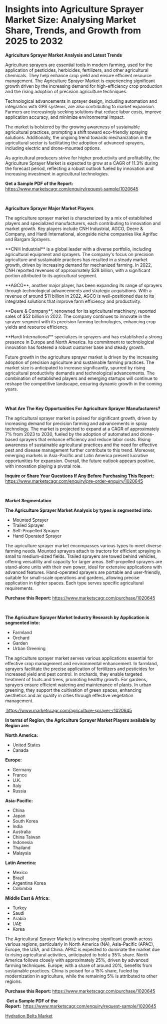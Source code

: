<p><h1>Insights into Agriculture Sprayer Market Size: Analysing Market Share, Trends, and Growth from 2025 to 2032</h1></p><p><strong>Agriculture Sprayer Market Analysis and Latest Trends</strong></p>
<p><p>Agriculture sprayers are essential tools in modern farming, used for the application of pesticides, herbicides, fertilizers, and other agricultural chemicals. They help enhance crop yield and ensure efficient resource management. The Agriculture Sprayer Market is experiencing significant growth driven by the increasing demand for high-efficiency crop production and the rising adoption of precision agriculture techniques. </p><p>Technological advancements in sprayer design, including automation and integration with GPS systems, are also contributing to market expansion. Farmers are increasingly seeking solutions that reduce labor costs, improve application accuracy, and minimize environmental impact. </p><p>The market is bolstered by the growing awareness of sustainable agricultural practices, prompting a shift toward eco-friendly spraying solutions. Additionally, the ongoing trend towards mechanization in the agricultural sector is facilitating the adoption of advanced sprayers, including electric and drone-mounted options. </p><p>As agricultural producers strive for higher productivity and profitability, the Agriculture Sprayer Market is expected to grow at a CAGR of 11.3% during the forecast period, reflecting a robust outlook fueled by innovation and increasing investment in agricultural technologies.</p></p>
<p><strong>Get a Sample PDF of the Report:&nbsp;</strong> <a href="https://www.marketscagr.com/enquiry/request-sample/1020645?utm_campaign=3195&utm_medium=2&utm_source=Github&utm_content=ia&utm_term=21032025&utm_id=agriculture-sprayer">https://www.marketscagr.com/enquiry/request-sample/1020645</a></p>
<p>&nbsp;</p>
<p><strong>Agriculture Sprayer Major Market Players</strong></p>
<p><p>The agriculture sprayer market is characterized by a mix of established players and specialized manufacturers, each contributing to innovation and market growth. Key players include CNH Industrial, AGCO, Deere & Company, and Hardi International, alongside niche companies like Agrifac and Bargam Sprayers.</p><p>**CNH Industrial** is a global leader with a diverse portfolio, including agricultural equipment and sprayers. The company's focus on precision agriculture and sustainable practices has resulted in a steady market growth, driven by increasing demand for mechanized farming. In 2022, CNH reported revenues of approximately $28 billion, with a significant portion attributed to its agricultural segment.</p><p>**AGCO**, another major player, has been expanding its range of sprayers through technological advancements and strategic acquisitions. With a revenue of around $11 billion in 2022, AGCO is well-positioned due to its integrated solutions that improve farm efficiency and productivity.</p><p>**Deere & Company**, renowned for its agricultural machinery, reported sales of $52 billion in 2022. The company continues to innovate in the sprayer segment with its precision farming technologies, enhancing crop yields and resource efficiency.</p><p>**Hardi International** specializes in sprayers and has established a strong presence in Europe and North America. Its commitment to technological innovation has fostered a robust customer base and steady growth.</p><p>Future growth in the agriculture sprayer market is driven by the increasing adoption of precision agriculture and sustainable farming practices. The market size is anticipated to increase significantly, spurred by rising agricultural productivity demands and technological advancements. The combination of established players and emerging startups will continue to reshape the competitive landscape, ensuring dynamic growth in the coming years.</p></p>
<p>&nbsp;</p>
<p><strong>What Are The Key Opportunities For Agriculture Sprayer Manufacturers?</strong></p>
<p><p>The agricultural sprayer market is poised for significant growth, driven by increasing demand for precision farming and advancements in spray technology. The market is projected to expand at a CAGR of approximately 7% from 2023 to 2030, fueled by the adoption of automated and drone-based sprayers that enhance efficiency and reduce labor costs. Rising awareness of sustainable agricultural practices and the need for effective pest and disease management further contribute to this trend. Moreover, emerging markets in Asia-Pacific and Latin America present lucrative opportunities for expansion. Overall, the future outlook appears positive, with innovation playing a pivotal role.</p></p>
<p><strong>Inquire or Share Your Questions If Any Before Purchasing This Report:</strong> <a href="https://www.marketscagr.com/enquiry/pre-order-enquiry/1020645?utm_campaign=3195&utm_medium=2&utm_source=Github&utm_content=ia&utm_term=21032025&utm_id=agriculture-sprayer">https://www.marketscagr.com/enquiry/pre-order-enquiry/1020645</a></p>
<p>&nbsp;</p>
<p><strong>Market Segmentation</strong></p>
<p><strong>The Agriculture Sprayer Market Analysis by types is segmented into:</strong></p>
<p><ul><li>Mounted Sprayer</li><li>Trailed Sprayer</li><li>Self-Propelled Sprayer</li><li>Hand Operated Sprayer</li></ul></p>
<p><p>The agriculture sprayer market encompasses various types to meet diverse farming needs. Mounted sprayers attach to tractors for efficient spraying in small to medium-sized fields. Trailed sprayers are towed behind vehicles, offering versatility and capacity for larger areas. Self-propelled sprayers are stand-alone units with their own power, ideal for extensive applications with advanced features. Hand-operated sprayers are portable and user-friendly, suitable for small-scale operations and gardens, allowing precise application in tighter spaces. Each type serves specific agricultural requirements.</p></p>
<p><strong>Purchase this Report:&nbsp;</strong><a href="https://www.marketscagr.com/purchase/1020645?utm_campaign=3195&utm_medium=2&utm_source=Github&utm_content=ia&utm_term=21032025&utm_id=agriculture-sprayer">https://www.marketscagr.com/purchase/1020645</a></p>
<p>&nbsp;</p>
<p><strong>The Agriculture Sprayer Market Industry Research by Application is segmented into:</strong></p>
<p><ul><li>Farmland</li><li>Orchard</li><li>Garden</li><li>Urban Greening</li></ul></p>
<p><p>The agriculture sprayer market serves various applications essential for effective crop management and environmental enhancement. In farmland, sprayers facilitate the precise application of fertilizers and pesticides for increased yield and pest control. In orchards, they enable targeted treatment of fruits and trees, promoting healthy growth. For gardens, sprayers ensure efficient watering and maintenance of plants. In urban greening, they support the cultivation of green spaces, enhancing aesthetics and air quality in cities through effective vegetation management.</p></p>
<p><a href="https://www.marketscagr.com/agriculture-sprayer-r1020645?utm_campaign=3195&utm_medium=2&utm_source=Github&utm_content=ia&utm_term=21032025&utm_id=agriculture-sprayer">&nbsp;https://www.marketscagr.com/agriculture-sprayer-r1020645</a></p>
<p><strong>In terms of Region, the Agriculture Sprayer Market Players available by Region are:</strong></p>
<p>
    <p> <strong> North America: </strong>
        <ul>
            <li>United States</li>
            <li>Canada</li>
        </ul>
        </p> 
    <p> <strong> Europe: </strong>
        <ul>
            <li>Germany</li>
            <li>France</li>
            <li>U.K.</li>
            <li>Italy</li>
            <li>Russia</li>
        </ul>
        </p> 
    <p> <strong> Asia-Pacific: </strong>
        <ul>
            <li>China</li>
            <li>Japan</li>
            <li>South Korea</li>
            <li>India</li>
            <li>Australia</li>
            <li>China Taiwan</li>
            <li>Indonesia</li>
            <li>Thailand</li>
            <li>Malaysia</li>
        </ul>
        </p> 
    <p> <strong> Latin America: </strong>
        <ul>
            <li>Mexico</li>
            <li>Brazil</li>
            <li>Argentina Korea</li>
            <li>Colombia</li>
        </ul>
        </p> 
    <p> <strong> Middle East & Africa: </strong>
        <ul>
            <li>Turkey</li>
            <li>Saudi</li>
            <li>Arabia</li>
            <li>UAE</li>
            <li>Korea</li>
        </ul>
    </p>
    </p>
<p><p>The Agricultural Sprayer Market is witnessing significant growth across various regions, particularly in North America (NA), Asia-Pacific (APAC), Europe, the USA, and China. APAC is expected to dominate the market due to rising agricultural activities, anticipated to hold a 35% share. North America follows closely with approximately 25%, driven by advanced farming techniques. Europe, with a share of around 20%, benefits from sustainable practices. China is poised for a 15% share, fueled by modernization in agriculture, while the remaining 5% is attributed to other regions.</p></p>
<p><strong>Purchase this Report: </strong><a href="https://www.marketscagr.com/purchase/1020645?utm_campaign=3195&utm_medium=2&utm_source=Github&utm_content=ia&utm_term=21032025&utm_id=agriculture-sprayer">https://www.marketscagr.com/purchase/1020645</a></p>
<p>&nbsp;<strong>Get a Sample PDF of the Report:&nbsp;&nbsp;</strong><a href="https://www.marketscagr.com/enquiry/request-sample/1020645?utm_campaign=3195&utm_medium=2&utm_source=Github&utm_content=ia&utm_term=21032025&utm_id=agriculture-sprayer">https://www.marketscagr.com/enquiry/request-sample/1020645</a></p>
<p><strong></strong></p>
<p><p><a href="https://github.com/tanckfelli84/Market-Research-Report-List-1/blob/main/hydration-belts-market.md?utm_campaign=3195&utm_medium=2&utm_source=Github&utm_content=ia&utm_term=21032025&utm_id=agriculture-sprayer">Hydration Belts Market</a></p></p>